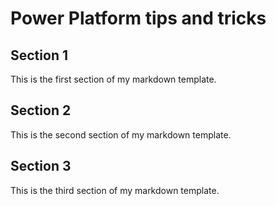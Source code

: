 # Power Platform tips and tricks

## Section 1

This is the first section of my markdown template.

## Section 2

This is the second section of my markdown template.

## Section 3

This is the third section of my markdown template.